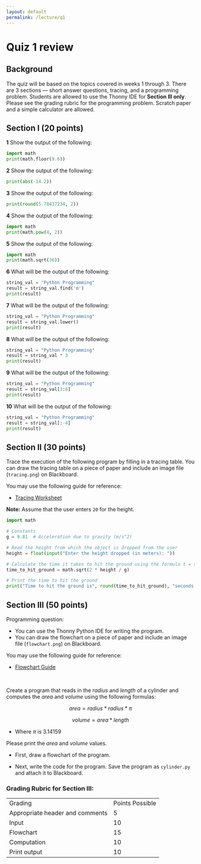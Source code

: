 ```yaml
---
layout: default
permalink: /lecture/q1
---
```


# Quiz 1 review 

## Background 
The quiz will be based on the topics covered in weeks 1 through 3. There are 3 sections — short answer questions, tracing, and a programming problem. Students are allowed to use the Thonny IDE for __Section III only__. Please see the grading rubric for the programming problem. Scratch paper and a simple calculator are allowed.


## Section I (20 points)
		
**1** Show the output of the following:
```python
import math
print(math.floor(9.6))
```

**2** Show the output of the following:
```python
print(abs(-14.2))
```

**3** Show the output of the following:
```python
print(round(5.78437234, 2))
```

**4** Show the output of the following:
```python
import math
print(math.pow(4, 2))
```

**5** Show the output of the following:
```python
import math
print(math.sqrt(36))
```

**6** What will be the output of the following:
```python
string_val = "Python Programming"
result = string_val.find('m')
print(result)
```

**7** What will be the output of the following:
```python
string_val = "Python Programming"
result = string_val.lower()
print(result)
```

**8** What will be the output of the following:
```python
string_val = "Python Programming"
result = string_val * 3
print(result)
```

**9** What will be the output of the following:
```python
string_val = "Python Programming"
result = string_val[3:8]
print(result)
```

**10** What will be the output of the following:
```python
string_val = "Python Programming"
result = string_val[:-4]
print(result)
```



## Section II (30 points)

Trace the execution of the following program by filling in a tracing table. You can draw the tracing table on a piece of paper and include an image file (`tracing.png`) on Blackboard. 

You may use the following guide for reference: 
* [Tracing Worksheet](/guides/tracing)

**Note:**  Assume that the user enters `20` for the height.
```python
import math

# Constants
g = 9.81  # Acceleration due to gravity (m/s^2)

# Read the height from which the object is dropped from the user
height = float(input("Enter the height dropped (in meters): "))

# Calculate the time it takes to hit the ground using the formula t = sqrt(2h/g)
time_to_hit_ground = math.sqrt(2 * height / g)

# Print the time to hit the ground
print("Time to hit the ground is", round(time_to_hit_ground), "seconds.")


```


## Section III (50 points)


Programming question:
* You can use the Thonny Python IDE for writing the program.
* You can draw the flowchart on a piece of paper and include an image file (`flowchart.png`) on Blackboard.

You may use the following guide for reference: 
* [Flowchart Guide](/guides/flowchart)


<br />

Create a program that reads in the $radius$ and $length$ of a cylinder and computes the $area$ and $volume$ using the following formulas:

$$
area = radius * radius * \pi
$$

$$
volume = area * length
$$

* Where $\pi$ is 3.14159

Please print the $area$ and $volume$ values. 

* First, draw a flowchart of the program.

* Next, write the code for the program. Save the program as `cylinder.py` and attach it to Blackboard.

### Grading Rubric for Section III:

<table>
    <tr>
        <td>Grading</td>
        <td>Points Possible</td>
    </tr>
    <tr>
        <td>Appropriate header and comments</td>
        <td>5</td>
    </tr>
    <tr>
        <td>Input</td>
        <td>10</td>
    </tr>
    <tr>
        <td>Flowchart</td>
        <td>15</td>
    </tr>
    <tr>
        <td>Computation</td>
        <td>10</td>
    </tr>
    <tr>
        <td>Print output</td>
        <td>10</td>
    </tr>
</table>
